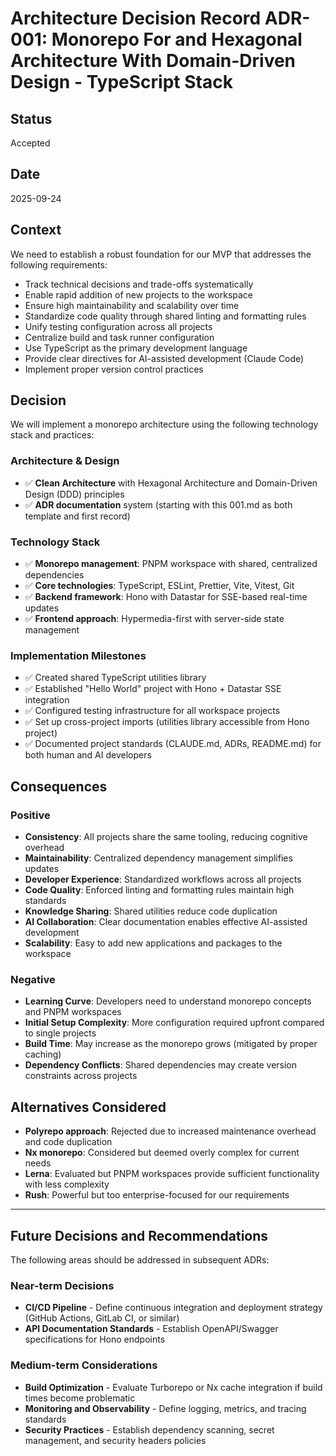 # Architecture Decision Record ADR-001: Monorepo For and Hexagonal Architecture With Domain-Driven Design - TypeScript Stack

## Status
Accepted

## Date
2025-09-24

## Context
We need to establish a robust foundation for our MVP that addresses the following requirements:
- Track technical decisions and trade-offs systematically
- Enable rapid addition of new projects to the workspace
- Ensure high maintainability and scalability over time
- Standardize code quality through shared linting and formatting rules
- Unify testing configuration across all projects
- Centralize build and task runner configuration
- Use TypeScript as the primary development language
- Provide clear directives for AI-assisted development (Claude Code)
- Implement proper version control practices

## Decision
We will implement a monorepo architecture using the following technology stack and practices:

### Architecture & Design
- ✅ **Clean Architecture** with Hexagonal Architecture and Domain-Driven Design (DDD) principles
- ✅ **ADR documentation** system (starting with this 001.md as both template and first record)

### Technology Stack
- ✅ **Monorepo management**: PNPM workspace with shared, centralized dependencies
- ✅ **Core technologies**: TypeScript, ESLint, Prettier, Vite, Vitest, Git
- ✅ **Backend framework**: Hono with Datastar for SSE-based real-time updates
- ✅ **Frontend approach**: Hypermedia-first with server-side state management

### Implementation Milestones
- ✅ Created shared TypeScript utilities library
- ✅ Established "Hello World" project with Hono + Datastar SSE integration
- ✅ Configured testing infrastructure for all workspace projects
- ✅ Set up cross-project imports (utilities library accessible from Hono project)
- ✅ Documented project standards (CLAUDE.md, ADRs, README.md) for both human and AI developers

## Consequences

### Positive
- **Consistency**: All projects share the same tooling, reducing cognitive overhead
- **Maintainability**: Centralized dependency management simplifies updates
- **Developer Experience**: Standardized workflows across all projects
- **Code Quality**: Enforced linting and formatting rules maintain high standards
- **Knowledge Sharing**: Shared utilities reduce code duplication
- **AI Collaboration**: Clear documentation enables effective AI-assisted development
- **Scalability**: Easy to add new applications and packages to the workspace

### Negative
- **Learning Curve**: Developers need to understand monorepo concepts and PNPM workspaces
- **Initial Setup Complexity**: More configuration required upfront compared to single projects
- **Build Time**: May increase as the monorepo grows (mitigated by proper caching)
- **Dependency Conflicts**: Shared dependencies may create version constraints across projects

## Alternatives Considered
- **Polyrepo approach**: Rejected due to increased maintenance overhead and code duplication
- **Nx monorepo**: Considered but deemed overly complex for current needs
- **Lerna**: Evaluated but PNPM workspaces provide sufficient functionality with less complexity
- **Rush**: Powerful but too enterprise-focused for our requirements

-----------------------------------------------------------------------------------------------------------------------------

## Future Decisions and Recommendations
The following areas should be addressed in subsequent ADRs:

### Near-term Decisions
- **CI/CD Pipeline** - Define continuous integration and deployment strategy (GitHub Actions, GitLab CI, or similar)
- **API Documentation Standards** - Establish OpenAPI/Swagger specifications for Hono endpoints

### Medium-term Considerations
- **Build Optimization** - Evaluate Turborepo or Nx cache integration if build times become problematic
- **Monitoring and Observability** - Define logging, metrics, and tracing standards
- **Security Practices** - Establish dependency scanning, secret management, and security headers policies

